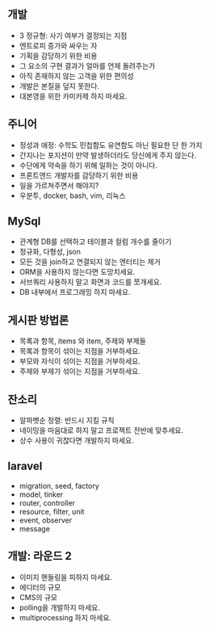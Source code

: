 ## 개발
* 3 정규형: 사기 여부가 결정되는 지점
* 엔트로피 증가와 싸우는 자
* 기획을 감당하기 위한 비용
* 그 요소의 구현 결과가 얼마를 언제 돌려주는가
* 아직 존재하지 않는 고객을 위한 편의성
* 개발은 본질을 덮지 못한다.
* 대본영을 위한 카미카제 하지 마세요.

## 주니어
* 정성과 애정: 수학도 민첩함도 유연함도 아닌 필요한 단 한 가지
* 간지나는 포지션이 만약 발생하더라도 당신에게 주지 않는다.
* 수단에게 약속을 하기 위해 일하는 것이 아니다.
* 프론트엔드 개발자를 감당하기 위한 비용
* 일을 가르쳐주면서 해야지?
* 우분투, docker, bash, vim, 리눅스

## MySql
* 관계형 DB를 선택하고 테이블과 컬럼 개수를 줄이기
* 정규화, 다형성, json
* 모든 것을 join하고 연결되지 않는 엔터티는 제거
* ORM을 사용하지 않는다면 도망치세요.
* 서브쿼리 사용하지 말고 화면과 코드를 쪼개세요.
* DB 내부에서 프로그래밍 하지 마세요.

## 게시판 방법론
* 목록과 항목, items 와 item, 주제와 부제들
* 목록과 항목이 섞이는 지점을 거부하세요.
* 부모와 자식이 섞이는 지점을 거부하세요.
* 주제와 부제가 섞이는 지점을 거부하세요.

## 잔소리
* 알파벳순 정렬: 반드시 지킬 규칙
* 네이밍을 마음대로 하지 말고 프로젝트 전반에 맞추세요.
* 상수 사용이 귀찮다면 개발하지 마세요.

## laravel
* migration, seed, factory
* model, tinker
* router, controller
* resource, filter, unit
* event, observer
* message

## 개발: 라운드 2
* 이미지 핸들링을 피하지 마세요.
* 에디터의 규모
* CMS의 규모
* polling을 개발하지 마세요.
* multiprocessing 하지 마세요.